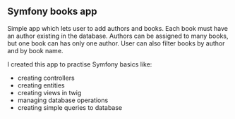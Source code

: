 ## Symfony books app ##

Simple app which lets user to add authors and books. Each book must have an author existing in the database. Authors can be assigned to many books, but one book can has only one author.
User can also filter books by author and by book name.   
 
I created this app to practise Symfony basics like:
- creating controllers
- creating entities
- creating views in twig
- managing database operations
- creating simple queries to database

